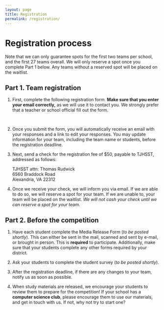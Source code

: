 ```yaml
---
layout: page
title: Registration
permalink: /registration/
---
```


# Registration process

Note that we can only guarantee spots for the first two teams per school, and the first 27 teams overall.
We will only reserve a spot once you complete Part 1 below. Any teams without a reserved spot will be
placed on the waitlist.


## Part 1. Team registration

1.  <p>First, complete the following registration form.
    <strong>Make sure that you enter your email correctly,</strong> as we will use it to contact you.
    We strongly prefer that a teacher or school official fill out the form.</p>
    <p><a class="btn btn-success btn-lg" style="color: white" target="_blank"
        href="https://goo.gl/forms/A98asfYD1NKyzw642">Registration form</a></p>
2.  <p>Once you submit the form, you will automatically receive an email with your responses
    and a link to edit your responses. You may update information for your team, including the
    team name or students, before the registration deadline.</p>
3.  <p>Next, send a check for the registration fee of $50, payable to TJHSST, addressed as follows:</p>
    <div class="panel panel-default">
        <div class="panel-body">
            TJHSST attn: Thomas Rudwick<br>
            6560 Braddock Road<br>
            Alexandria, VA 22312
        </div>
    </div>
4.  <p>Once we receive your check, we will inform you via email. If we are able to do so, we will reserve a
    spot for your team. If we are unable to, your team will be placed on the waitlist.
    <em>We will not cash your check until we can reserve a spot for your team.</em></p>


## Part 2. Before the competition

1.  <p>Have each student complete the Media Release Form (<em>to be posted shortly</em>). This can either be
    sent in the mail, scanned and sent by e-mail, or brought in person. This is <strong>required</strong> to participate.
    Additionally, make sure that your students complete any other forms required by your district.</p>
2.  <p>Ask your students to complete the student survey (<em>to be posted shortly</em>).</p>
3.  <p>After the registration deadline, if there are any changes to your team, notify us as soon as possible.</p>
4.  <p>When study materials are released, we encourage your students to review them to prepare for
    the competition! If your school has a <strong>computer science club</strong>, please encourage them to use our
    materials, and get in touch with us. If not, why not try to start one?</p>

